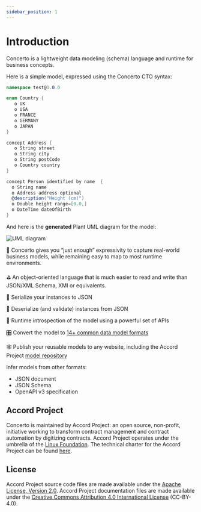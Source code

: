 ```yaml
---
sidebar_position: 1
---
```


# Introduction

Concerto is a lightweight data modeling (schema) language and runtime for business concepts.

Here is a simple model, expressed using the Concerto CTO syntax:

```cs
namespace test@1.0.0

enum Country {
   o UK
   o USA
   o FRANCE
   o GERMANY
   o JAPAN
}

concept Address {
   o String street
   o String city
   o String postCode
   o Country country
}

concept Person identified by name  {
  o String name
  o Address address optional
  @description("Height (cm)")
  o Double height range=[0.0,]
  o DateTime dateOfBirth 
}
```

And here is the **generated** Plant UML diagram for the model:

![UML diagram](/img/uml.svg)

🏢 Concerto gives you “just enough” expressivity to capture real-world business models, while remaining easy to map to most runtime environments.

⛳ An object-oriented language that is much easier to read and write than JSON/XML Schema, XMI or equivalents.

📄 Serialize your instances to JSON

🍪 Deserialize (and validate) instances from JSON

🔎 Runtime introspection of the model using a powerful set of APIs

🎛 Convert the model to [14+ common data model formats](./reference/codegen)

🕸 Publish your reusable models to any website, including the Accord Project [model repository](https://models.accordproject.org)

Infer models from other formats:
- JSON document
- JSON Schema
- OpenAPI v3 specification

## Accord Project 

Concerto is maintained by Accord Project: an open source, non-profit, initiative working to transform contract management and contract automation by digitizing contracts. Accord Project operates under the umbrella of the [Linux Foundation][linuxfound]. The technical charter for the Accord Project can be found [here][charter].

## License <a name="license"></a>

Accord Project source code files are made available under the [Apache License, Version 2.0][apache].
Accord Project documentation files are made available under the [Creative Commons Attribution 4.0 International License][creativecommons] (CC-BY-4.0).

[linuxfound]: https://www.linuxfoundation.org
[charter]: https://github.com/accordproject/governance/blob/main/accord-project-technical-charter.md
[apache]: https://github.com/accordproject/concerto/blob/master/LICENSE
[creativecommons]: http://creativecommons.org/licenses/by/4.0/
